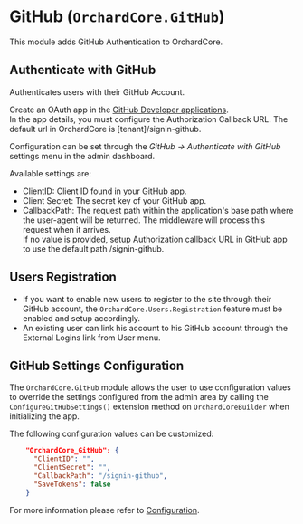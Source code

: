 # GitHub (`OrchardCore.GitHub`)

This module adds GitHub Authentication to OrchardCore.

## Authenticate with GitHub

Authenticates users with their GitHub Account.

Create an OAuth app in the [GitHub Developer applications](https://GitHub.com/settings/developers).  
In the app details, you must configure the Authorization Callback URL. The default url in OrchardCore is [tenant]/signin-github.

Configuration can be set through the _GitHub -> Authenticate with GitHub_ settings menu in the admin dashboard.

Available settings are:

- ClientID: Client ID found in your GitHub app.
- Client Secret: The secret key of your GitHub app.
- CallbackPath: The request path within the application's base path where the user-agent will be returned. The middleware will process this request when it arrives.  
If no value is provided, setup Authorization callback URL in GitHub app to use the default path /signin-github.

## Users Registration

- If you want to enable new users to register to the site through their GitHub account, the `OrchardCore.Users.Registration` feature must be enabled and setup accordingly.
- An existing user can link his account to his GitHub account through the External Logins link from User menu.

## GitHub Settings Configuration

The `OrchardCore.GitHub` module allows the user to use configuration values to override the settings configured from the admin area by calling the `ConfigureGitHubSettings()` extension method on `OrchardCoreBuilder` when initializing the app.

The following configuration values can be customized:

```json
    "OrchardCore_GitHub": {
      "ClientID": "",
      "ClientSecret": "",
      "CallbackPath": "/signin-github",
      "SaveTokens": false
    }
```

For more information please refer to [Configuration](../../modules/Configuration/README.md).
